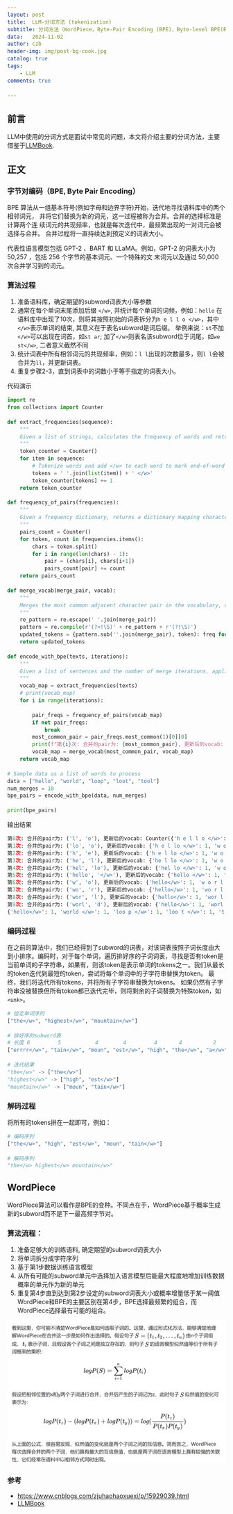 ```yaml
---
layout: post
title:  LLM-分词方法 (tokenization)
subtitle: 分词方法（WordPiece，Byte-Pair Encoding (BPE)，Byte-level BPE(BBPE)原理及其代码实现）
data:   2024-11-02
author: czb
header-img: img/post-bg-cook.jpg
catalog: true
tags:
    - LLM
comments: true

---
```


## 前言

LLM中使用的分词方式是面试中常见的问题，本文将介绍主要的分词方法，主要借鉴于[LLMBook](https://llmbook-zh.github.io/).

## 正文

### 字节对编码（BPE, Byte Pair Encoding）
BPE 算法从一组基本符号(例如字母和边界字符)开始，迭代地寻找语料库中的两个相邻词元， 并将它们替换为新的词元，这一过程被称为合并。合并的选择标准是计算两个连 续词元的共现频率，也就是每次迭代中，最频繁出现的一对词元会被选择与合并。 合并过程将一直持续达到预定义的词表大小。

代表性语言模型包括 GPT-2 、BART 和 LLaMA。例如，GPT-2 的词表大小为 50,257 ，包括 256 个字节的基本词元、一个特殊的文 末词元以及通过 50,000 次合并学习到的词元。
### 算法过程

1. 准备语料库，确定期望的subword词表大小等参数
2. 通常在每个单词末尾添加后缀 `</w>`, 并统计每个单词的词频，例如：`hello` 在语料库中出现了10次，则将其按照初始的词表拆分为`h e l l o </w>`，其中`</w>`表示单词的结束, 其意义在于表名subword是词后缀。 举例来说：`st`不加`</w>`可以出现在词首，如`st ar`; 加了`</w>`则表名该subword位于词尾，如`we st</w>`, 二者意义截然不同
3. 统计词表中所有相邻词元的共现频率，例如：`l l`出现的次数最多，则`l l`会被合并为`ll`，并更新词表。
4. 重复步骤2-3，直到词表中的词数小于等于指定的词表大小。

代码演示

```python
import re
from collections import Counter

def extract_frequencies(sequence): 
    """
    Given a list of strings, calculates the frequency of words and returns a dictionary mapping words to frequencies.
    """
    token_counter = Counter() 
    for item in sequence:
        # Tokenize words and add </w> to each word to mark end-of-word
        tokens = ' '.join(list(item)) + ' </w>'
        token_counter[tokens] += 1 
    return token_counter

def frequency_of_pairs(frequencies):
    """
    Given a frequency dictionary, returns a dictionary mapping character pairs to their frequency in the text.
    """
    pairs_count = Counter()
    for token, count in frequencies.items():
        chars = token.split()
        for i in range(len(chars) - 1):
            pair = (chars[i], chars[i+1])
            pairs_count[pair] += count 
    return pairs_count

def merge_vocab(merge_pair, vocab): 
    """
    Merges the most common adjacent character pair in the vocabulary, updating the tokens in the vocabulary.
    """
    re_pattern = re.escape(' '.join(merge_pair))
    pattern = re.compile(r'(?<!\S)' + re_pattern + r'(?!\S)') 
    updated_tokens = {pattern.sub(''.join(merge_pair), token): freq for token, freq in vocab.items()} 
    return updated_tokens

def encode_with_bpe(texts, iterations):
    """
    Given a list of sentences and the number of merge iterations, applies BPE and returns the vocabulary.
    """
    vocab_map = extract_frequencies(texts)
    # print(vocab_map)
    for i in range(iterations):
        
        pair_freqs = frequency_of_pairs(vocab_map)
        if not pair_freqs:
            break
        most_common_pair = pair_freqs.most_common(1)[0][0]
        print(f"第{i}次: 合并的pair为: {most_common_pair}, 更新后的vocab: {vocab_map}")
        vocab_map = merge_vocab(most_common_pair, vocab_map)
    return vocab_map

# Sample data as a list of words to process
data = ["hello", "world", "loop", "loot", "tool"]
num_merges = 10
bpe_pairs = encode_with_bpe(data, num_merges)

print(bpe_pairs)

```

输出结果

```python
第0次: 合并的pair为: ('l', 'o'), 更新后的vocab: Counter({'h e l l o </w>': 1, 'w o r l d </w>': 1, 'l o o p </w>': 1, 'l o o t </w>': 1, 't o o l </w>': 1})
第1次: 合并的pair为: ('lo', 'o'), 更新后的vocab: {'h e l lo </w>': 1, 'w o r l d </w>': 1, 'lo o p </w>': 1, 'lo o t </w>': 1, 't o o l </w>': 1}
第2次: 合并的pair为: ('h', 'e'), 更新后的vocab: {'h e l lo </w>': 1, 'w o r l d </w>': 1, 'loo p </w>': 1, 'loo t </w>': 1, 't o o l </w>': 1}
第3次: 合并的pair为: ('he', 'l'), 更新后的vocab: {'he l lo </w>': 1, 'w o r l d </w>': 1, 'loo p </w>': 1, 'loo t </w>': 1, 't o o l </w>': 1}
第4次: 合并的pair为: ('hel', 'lo'), 更新后的vocab: {'hel lo </w>': 1, 'w o r l d </w>': 1, 'loo p </w>': 1, 'loo t </w>': 1, 't o o l </w>': 1}
第5次: 合并的pair为: ('hello', '</w>'), 更新后的vocab: {'hello </w>': 1, 'w o r l d </w>': 1, 'loo p </w>': 1, 'loo t </w>': 1, 't o o l </w>': 1}
第6次: 合并的pair为: ('w', 'o'), 更新后的vocab: {'hello</w>': 1, 'w o r l d </w>': 1, 'loo p </w>': 1, 'loo t </w>': 1, 't o o l </w>': 1}
第7次: 合并的pair为: ('wo', 'r'), 更新后的vocab: {'hello</w>': 1, 'wo r l d </w>': 1, 'loo p </w>': 1, 'loo t </w>': 1, 't o o l </w>': 1}
第8次: 合并的pair为: ('wor', 'l'), 更新后的vocab: {'hello</w>': 1, 'wor l d </w>': 1, 'loo p </w>': 1, 'loo t </w>': 1, 't o o l </w>': 1}
第9次: 合并的pair为: ('worl', 'd'), 更新后的vocab: {'hello</w>': 1, 'worl d </w>': 1, 'loo p </w>': 1, 'loo t </w>': 1, 't o o l </w>': 1}
{'hello</w>': 1, 'world </w>': 1, 'loo p </w>': 1, 'loo t </w>': 1, 't o o l </w>': 1}

```

### 编码过程

在之前的算法中，我们已经得到了subword的词表，对该词表按照子词长度由大到小排序。编码时，对于每个单词，遍历排好序的子词词表，寻找是否有token是当前单词的子字符串，如果有，则该token是表示单词的tokens之一。我们从最长的token迭代到最短的token，尝试将每个单词中的子字符串替换为token。 最终，我们将迭代所有tokens，并将所有子字符串替换为tokens。 如果仍然有子字符串没被替换但所有token都已迭代完毕，则将剩余的子词替换为特殊token，如`<unk>`。

```python
# 给定单词序列
["the</w>", "highest</w>", "mountain</w>"]
 
# 排好序的subword表
# 长度 6         5           4        4         4       4          2
["errrr</w>", "tain</w>", "moun", "est</w>", "high", "the</w>", "a</w>"]
 
# 迭代结果
"the</w>" -> ["the</w>"]
"highest</w>" -> ["high", "est</w>"]
"mountain</w>" -> ["moun", "tain</w>"]
```

### 解码过程
将所有的tokens拼在一起即可，例如：
```python
# 编码序列
["the</w>", "high", "est</w>", "moun", "tain</w>"]
 
# 解码序列
"the</w> highest</w> mountain</w>"　

```


## WordPiece

WordPiece算法可以看作是BPE的变种。不同点在于，WordPiece基于概率生成新的subword而不是下一最高频字节对。

### 算法流程：
1. 准备足够大的训练语料, 确定期望的subword词表大小
2. 将单词拆分成字符序列
3. 基于第1步数据训练语言模型
4. 从所有可能的subword单元中选择加入语言模型后能最大程度地增加训练数据概率的单元作为新的单元
5. 重复第4步直到达到第2步设定的subword词表大小或概率增量低于某一阈值
WordPiece和BPE的主要区别在第4步，BPE选择最频繁的组合，而WordPiece选择最有可能的组合。


![xiaojie](https://github.com/czbnlp/czbnlp.github.io/blob/master/img/wordpiece.png)

### 参考

- https://www.cnblogs.com/zjuhaohaoxuexi/p/15929039.html
- [LLMBook](https://llmbook-zh.github.io/)